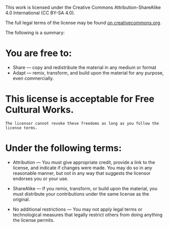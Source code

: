 This work is licensed under the Creative Commons Attribution-ShareAlike 4.0 International (CC BY-SA 4.0).

The full legal terms of the license may be found [on creativecommons.org](https://creativecommons.org/licenses/by-sa/4.0/legalcode).

The following is a summary:

# You are free to:

- Share — copy and redistribute the material in any medium or format
- Adapt — remix, transform, and build upon the material for any purpose, even commercially.

# This license is acceptable for Free Cultural Works.

    The licensor cannot revoke these freedoms as long as you follow the license terms.

# Under the following terms:

- Attribution — You must give appropriate credit, provide a link to the license, and indicate if changes were made. You may do so in any reasonable manner, but not in any way that suggests the licensor endorses you or your use.

- ShareAlike — If you remix, transform, or build upon the material, you must distribute your contributions under the same license as the original.

- No additional restrictions — You may not apply legal terms or technological measures that legally restrict others from doing anything the license permits.

